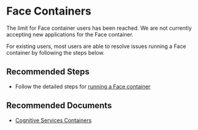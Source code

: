 <properties
  pagetitle="Face Containers"
  service="microsoft.cognitiveservices"
  resource="accounts"
  ms.author="dfulcer"
  selfhelptype="Generic"
  supporttopicids="32690059"
  productpesids="16972"
  cloudenvironments="public,fairfax,mooncake,ussec,usnat"
  articleid="e9b4e80e-e103-4de6-ac68-99ee0d04474e"
  ownershipid="AzureCogSvc_CognitiveServices" />
# Face Containers
The limit for Face container users has been reached. We are not currently accepting new applications for the Face container.

For existing users, most users are able to resolve issues running a Face container by following the steps below.

## **Recommended Steps**

* Follow the detailed steps for [running a Face container](https://docs.microsoft.com/azure/cognitive-services/face/face-how-to-install-containers)


## **Recommended Documents**

* [Cognitive Services Containers](https://docs.microsoft.com/azure/cognitive-services/cognitive-services-container-support)
